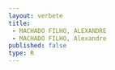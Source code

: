 ```yaml
---
layout: verbete
title:
 - MACHADO FILHO, ALEXANDRE
 - MACHADO FILHO, Alexandre
published: false
type: R
---
```


